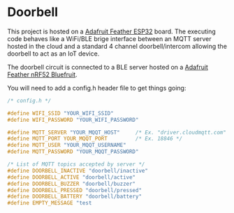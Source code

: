 # Doorbell
This project is hosted on a [Adafruit Feather ESP32](https://www.adafruit.com/product/3405) board. The executing code behaves like a WiFi/BLE brige interface between an MQTT server hosted in the cloud and a standard 4 channel doorbell/intercom allowing the doorbell to act as an IoT device. 

The doorbell circuit is connected to a BLE server hosted on a [Adafruit Feather nRF52 Bluefruit](https://www.adafruit.com/product/3406).

You will need to add a config.h header file to get things going:

```C
/* config.h */

#define WIFI_SSID "YOUR_WIFI_SSID"
#define WIFI_PASSWORD "YOUR_WIFI_PASSWORD"

#define MQTT_SERVER "YOUR_MQQT_HOST"     /* Ex. "driver.cloudmqtt.com" */
#define MQTT_PORT YOUR_MQQT_PORT         /* Ex. 18846 */
#define MQTT_USER "YOUR_MQQT_USERNAME"
#define MQTT_PASSWORD "YOUR_MQQT_PASSWORD"

/* List of MQTT topics accepted by server */
#define DOORBELL_INACTIVE "doorbell/inactive"
#define DOORBELL_ACTIVE "doorbell/active"
#define DOORBELL_BUZZER "doorbell/buzzer"
#define DOORBELL_PRESSED "doorbell/pressed"
#define DOORBELL_BATTERY "doorbell/battery"
#define EMPTY_MESSAGE "test
```

